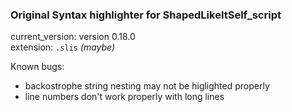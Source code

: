 ### Original Syntax highlighter for ShapedLikeItSelf_script
current_version: version 0.18.0\
extension: `.slis` *(maybe)*

Known bugs:
* backostrophe string nesting may not be higlighted properly
* line numbers don't work properly with long lines

